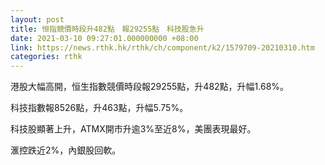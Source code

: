 ```yaml
---
layout: post
title: 恒指競價時段升482點　報29255點　科技股急升
date: 2021-03-10 09:27:01.000000000 +08:00
link: https://news.rthk.hk/rthk/ch/component/k2/1579709-20210310.htm
categories: rthk
---
```


港股大幅高開，恒生指數競價時段報29255點，升482點，升幅1.68%。

科技指數報8526點，升463點，升幅5.75%。

科技股顯著上升，ATMX開市升逾3%至近8%，美團表現最好。

滙控跌近2%，內銀股回軟。
